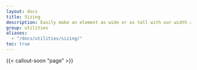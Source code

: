 ```yaml
---
layout: docs
title: Sizing
description: Easily make an element as wide or as tall with our width and height utilities.
group: utilities
aliases:
  - "/docs/utilities/sizing/"
toc: true
---
```


{{< callout-soon "page" >}}
